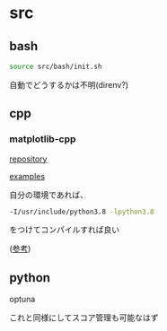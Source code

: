 # src

## bash

```bash
source src/bash/init.sh
```

自動でどうするかは不明(direnv?)

## cpp

### matplotlib-cpp

[repository](https://github.com/lava/matplotlib-cpp)

[examples](https://github.com/lava/matplotlib-cpp/tree/master/examples)

自分の環境であれば、

```bash
-I/usr/include/python3.8 -lpython3.8
```

をつけてコンパイルすれば良い

([参考](https://readthedocs.org/projects/matplotlib-cpp/downloads/pdf/latest/))

## python

optuna

これと同様にしてスコア管理も可能なはず
